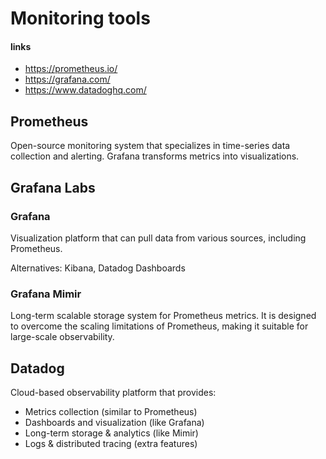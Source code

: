 # Monitoring tools

#### links 

- https://prometheus.io/
- https://grafana.com/
- https://www.datadoghq.com/

## Prometheus

Open-source monitoring system that specializes in time-series data collection and alerting. Grafana transforms metrics into visualizations.

## Grafana Labs

### Grafana

Visualization platform that can pull data from various sources, including Prometheus.

Alternatives: Kibana, Datadog Dashboards

### Grafana Mimir

Long-term scalable storage system for Prometheus metrics. It is designed to overcome the scaling limitations of Prometheus, making it suitable for large-scale observability.

## Datadog

Cloud-based observability platform that provides:
- Metrics collection (similar to Prometheus)
- Dashboards and visualization (like Grafana)
- Long-term storage & analytics (like Mimir)
- Logs & distributed tracing (extra features)
